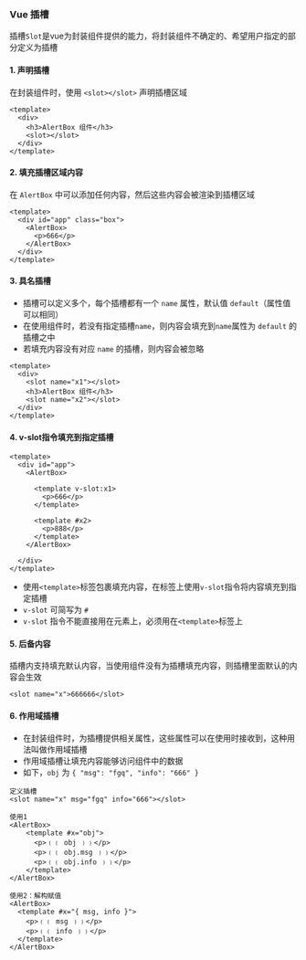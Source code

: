 ### Vue 插槽
插槽`Slot`是vue为封装组件提供的能力，将封装组件不确定的、希望用户指定的部分定义为插槽

#### 1. 声明插槽
在封装组件时，使用 `<slot></slot>` 声明插槽区域

```
<template>
  <div>
    <h3>AlertBox 组件</h3>
    <slot></slot>
  </div>
</template>
```

#### 2. 填充插槽区域内容
在 `AlertBox` 中可以添加任何内容，然后这些内容会被渲染到插槽区域

```
<template>
  <div id="app" class="box">
    <AlertBox>
      <p>666</p>
    </AlertBox>
  </div>
</template>
```

#### 3. 具名插槽
* 插槽可以定义多个，每个插槽都有一个 `name` 属性，默认值 `default`（属性值可以相同）
* 在使用组件时，若没有指定插槽`name`，则内容会填充到`name`属性为 `default` 的插槽之中
* 若填充内容没有对应 `name` 的插槽，则内容会被忽略

```
<template>
  <div>
    <slot name="x1"></slot>
    <h3>AlertBox 组件</h3>
    <slot name="x2"></slot>
  </div>
</template>
```

#### 4. v-slot指令填充到指定插槽 
```
<template>
  <div id="app">
    <AlertBox>
    
      <template v-slot:x1>
        <p>666</p>
      </template>

      <template #x2>
        <p>888</p>
      </template>
    </AlertBox>
    
  </div>
</template>
```

* 使用`<template>`标签包裹填充内容，在标签上使用`v-slot`指令将内容填充到指定插槽
* `v-slot` 可简写为 `#`
* `v-slot` 指令不能直接用在元素上，必须用在`<template>`标签上


#### 5. 后备内容
插槽内支持填充默认内容，当使用组件没有为插槽填充内容，则插槽里面默认的内容会生效

```
<slot name="x">666666</slot>
```


#### 6. 作用域插槽
* 在封装组件时，为插槽提供相关属性，这些属性可以在使用时接收到，这种用法叫做作用域插槽
* 作用域插槽让填充内容能够访问组件中的数据
* 如下，`obj` 为 `{ "msg": "fgq", "info": "666" }`

```
定义插槽
<slot name="x" msg="fgq" info="666"></slot>

使用1
<AlertBox>
    <template #x="obj">
      <p>﹛﹛ obj ﹜﹜</p>
      <p>﹛﹛ obj.msg ﹜﹜</p>
      <p>﹛﹛ obj.info ﹜﹜</p>
    </template>
</AlertBox>

使用2：解构赋值
<AlertBox>
  <template #x="{ msg, info }">
    <p>﹛﹛ msg ﹜﹜</p>
    <p>﹛﹛ info ﹜﹜</p>
  </template>
</AlertBox>
```
